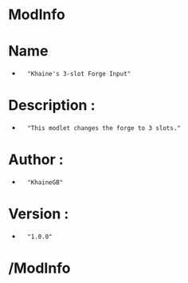 #   ModInfo

#       Name 
*       "Khaine's 3-slot Forge Input"

#       Description : 
*       "This modlet changes the forge to 3 slots."

#       Author : 
*       "KhaineGB"

#       Version : 
*       "1.0.0"

#   /ModInfo
